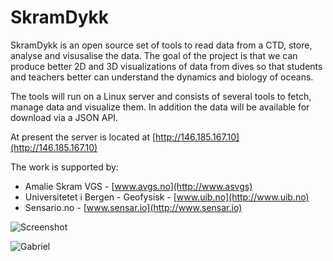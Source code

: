 # SkramDykk 

SkramDykk is an open source set of tools to read data from a CTD, store, analyse and visusalise the data.
The goal of the project is that we can produce better 2D and 3D visualizations of 
data from dives so that students and teachers better can understand the dynamics and biology of oceans. 

The tools will run on a Linux server and consists of several tools to 
fetch, manage data and visualize them. In addition the data will be available for download via a JSON API. 

At present the server is located at [http://146.185.167.10](http://146.185.167.10)

The work is supported by:

* Amalie Skram VGS - [www.avgs.no](http://www.asvgs)
* Universitetet i Bergen - Geofysisk - [www.uib.no](http://www.uib.no)
* Sensario.no - [www.sensar.io](http://www.sensar.io)


![Screenshot](https://github.com/njberland/SkramDykk/blob/master/screenshots/Screenshot%20temperature.png "Screenshot")

![Gabriel](https://github.com/njberland/SkramDykk/blob/master/screenshots/gabriel.JPG "Gabriel")



